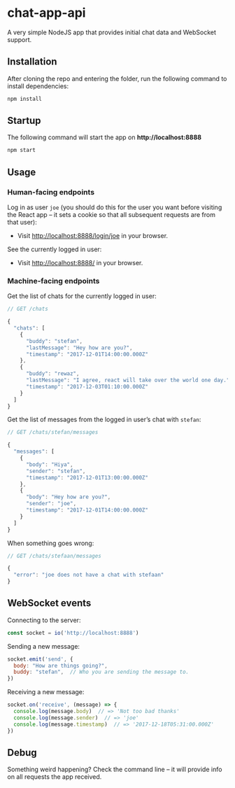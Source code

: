 # chat-app-api

A very simple NodeJS app that provides initial chat data and WebSocket support.

## Installation

After cloning the repo and entering the folder, run the following command to
install dependencies:

```bash
npm install
```

## Startup

The following command will start the app on **http://localhost:8888**

```bash
npm start
```

## Usage 

### Human-facing endpoints

Log in as user `joe` (you should do this for the user you want before visiting
the React app – it sets a cookie so that all subsequent requests are from that
user):

* Visit <http://localhost:8888/login/joe> in your browser.

See the currently logged in user:

* Visit <http://localhost:8888/> in your browser.

### Machine-facing endpoints

Get the list of chats for the currently logged in user:

```javascript
// GET /chats

{
  "chats": [
    {
      "buddy": "stefan",
      "lastMessage": "Hey how are you?",
      "timestamp": "2017-12-01T14:00:00.000Z"
    },
    {
      "buddy": "rewaz",
      "lastMessage": "I agree, react will take over the world one day.",
      "timestamp": "2017-12-03T01:10:00.000Z"
    }
  ]
}
```

Get the list of messages from the logged in user’s chat with `stefan`:

```javascript
// GET /chats/stefan/messages

{
  "messages": [
    {
      "body": "Hiya",
      "sender": "stefan",
      "timestamp": "2017-12-01T13:00:00.000Z"
    },
    {
      "body": "Hey how are you?",
      "sender": "joe",
      "timestamp": "2017-12-01T14:00:00.000Z"
    }
  ]
}
```

When something goes wrong:

```javascript
// GET /chats/stefaan/messages

{
  "error": "joe does not have a chat with stefaan"
}
```

## WebSocket events

Connecting to the server:

```javascript
const socket = io('http://localhost:8888')
```

Sending a new message:

```javascript
socket.emit('send', {
  body: "How are things going?",
  buddy: "stefan",  // Who you are sending the message to.
})
```

Receiving a new message:

```javascript
socket.on('receive', (message) => {
  console.log(message.body)  // => 'Not too bad thanks'
  console.log(message.sender)  // => 'joe'
  console.log(message.timestamp)  // => '2017-12-18T05:31:00.000Z'
})
```

## Debug

Something weird happening? Check the command line – it will provide info on all
requests the app received.
